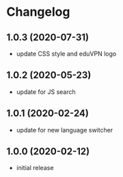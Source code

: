 # Changelog

## 1.0.3 (2020-07-31)
- update CSS style and eduVPN logo

## 1.0.2 (2020-05-23)
- update for JS search

## 1.0.1 (2020-02-24)
- update for new language switcher

## 1.0.0 (2020-02-12)
- initial release
